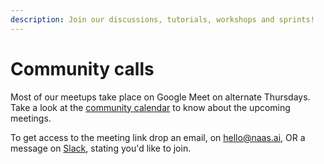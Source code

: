 ```yaml
---
description: Join our discussions, tutorials, workshops and sprints!
---
```


# Community calls

Most of our meetups take place on Google Meet on alternate Thursdays. Take a look at the [community calendar](https://calendar.google.com/calendar/u/0/embed?src=c\_aultg6lanla9l39k8f5fm7d264@group.calendar.google.com\&ctz=Europe/Paris) to know about the upcoming meetings.&#x20;

To get access to the meeting link drop an email, on  [hello@naas.ai](mailto:hello@naas.ai), OR a message on [Slack](https://join.slack.com/t/naas-club/shared\_invite/zt-1970s5rie-dXXkigAdEJYc\~LPdQIEaLA), stating you'd like to join.
